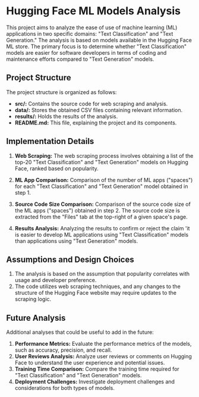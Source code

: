 # Hugging Face ML Models Analysis
This project aims to analyze the ease of use of machine learning (ML) applications in two specific domains: "Text Classification" and "Text Generation." The analysis is based on models available in the Hugging Face ML store. The primary focus is to determine whether "Text Classification" models are easier for software developers in terms of coding and maintenance efforts compared to "Text Generation" models.

## Project Structure
The project structure is organized as follows:

* **src/:** Contains the source code for web scraping and analysis.
* **data/:** Stores the obtained CSV files containing relevant information.
* **results/:** Holds the results of the analysis.
* **README.md:** This file, explaining the project and its components.

## Implementation Details
1. **Web Scraping:**
The web scraping process involves obtaining a list of the top-20 "Text Classification" and "Text Generation" models on Hugging Face, ranked based on popularity.

2. **ML App Comparison:**
Comparison of the number of ML apps ("spaces") for each "Text Classification" and "Text Generation" model obtained in step 1.

3. **Source Code Size Comparison:**
Comparison of the source code size of the ML apps ("spaces") obtained in step 2. The source code size is extracted from the "Files" tab at the top-right of a given space's page.

4. **Results Analysis:**
Analyzing the results to confirm or reject the claim 'it is easier to develop ML applications using "Text Classification" models than applications using "Text Generation" models.

## **Assumptions and Design Choices**
1. The analysis is based on the assumption that popularity correlates with usage and developer preference.
2. The code utilizes web scraping techniques, and any changes to the structure of the Hugging Face website may require updates to the scraping logic.

## **Future Analysis**
Additional analyses that could be useful to add in the future:

1. **Performance Metrics:** Evaluate the performance metrics of the models, such as accuracy, precision, and recall.
2. **User Reviews Analysis:** Analyze user reviews or comments on Hugging Face to understand the user experience and potential issues.
3. **Training Time Comparison:** Compare the training time required for "Text Classification" and "Text Generation" models.
4. **Deployment Challenges:** Investigate deployment challenges and considerations for both types of models.

